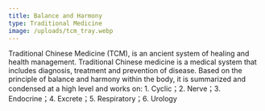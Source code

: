 ```yaml
---
title: Balance and Harmony
type: Traditional Medicine
image: /uploads/tcm_tray.webp
---
```

Traditional Chinese Medicine (TCM), is an ancient system of healing and health management. Traditional Chinese medicine is a medical system that includes diagnosis, treatment and prevention of disease. Based on the principle of balance and harmony within the body, it is summarized and condensed at a high level and works on: 1. Cyclic；2. Nerve；3. Endocrine；4. Excrete；5. Respiratory；6. Urology